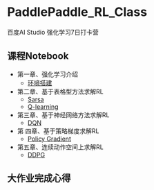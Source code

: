 # PaddlePaddle_RL_Class
百度AI Studio 强化学习7日打卡营
## 课程Notebook
+ 第一章、强化学习介绍
    + [环境搭建](https://nbviewer.jupyter.org/github/RonaldJEN/PaddlePaddle_RL_Class/blob/master/notebook/lesson1_MakeEnv.ipynb)
+ 第二章、基于表格型方法求解RL
    + [Sarsa](https://nbviewer.jupyter.org/github/RonaldJEN/PaddlePaddle_RL_Class/blob/master/notebook/lesson2.1_Sarsa.ipynb)
    + [Q-learning](https://nbviewer.jupyter.org/github/RonaldJEN/PaddlePaddle_RL_Class/blob/master/notebook/lesson2.2_Qlearning.ipynb)
+ 第三章、基于神经网络方法求解RL
    + [DQN](https://nbviewer.jupyter.org/github/RonaldJEN/PaddlePaddle_RL_Class/blob/master/notebook/lesson3_DQN.ipynb)
+ 第 四章、基于策略梯度求解RL
    + [Policy Gradient](https://nbviewer.jupyter.org/github/RonaldJEN/PaddlePaddle_RL_Class/blob/master/notebook/lesson4_PG.ipynb)
+ 第五章、连续动作空间上求解RL
    + [DDPG](https://nbviewer.jupyter.org/github/RonaldJEN/PaddlePaddle_RL_Class/blob/master/notebook/lesson5_FinalHW.ipynb)

## 大作业完成心得
